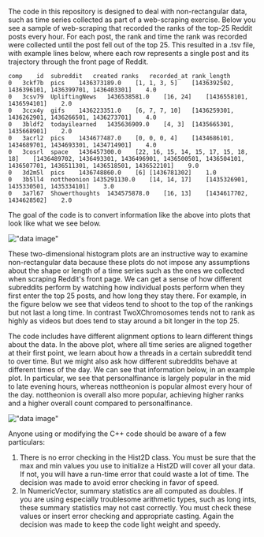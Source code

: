 The code in this repository is designed to deal with non-rectangular data, such as time series collected as part of a web-scraping exercise. Below you see a sample of web-scraping that recorded the ranks of the top-25 Reddit posts every hour. For each post, the rank and time the rank was recorded were collected until the post fell out of the top 25. This resulted in a .tsv file, with example lines below, where each row represents a single post and its trajectory through the front page of Reddit.  
````
comp	id	subreddit	created	ranks	recorded_at	rank_length
0	3ckf7b	pics	1436373189.0	[1, 1, 3, 5]	[1436392502, 1436396101, 1436399701, 1436403301]	4.0
0	3csv79	UpliftingNews	1436538581.0	[16, 24]	[1436558101, 1436594101]	2.0
0	3ccx4y	gifs	1436223351.0	[6, 7, 7, 10]	[1436259301, 1436262901, 1436266501, 1436273701]	4.0
0	3bldf2	todayilearned	1435636909.0	[4, 3]	[1435665301, 1435668901]	2.0
0	3acrl2	pics	1434677487.0	[0, 0, 0, 4]	[1434686101, 1434689701, 1434693301, 1434714901]	4.0
0	3cosrl	space	1436457300.0	[22, 16, 15, 14, 15, 17, 15, 18, 18]	[1436489702, 1436493301, 1436496901, 1436500501, 1436504101, 1436507701, 1436511301, 1436518501, 1436522101]	9.0
0	3d2m5l	pics	1436748860.0	[6]	[1436781302]	1.0
0	3b5ll4	nottheonion	1435291130.0	[14, 14, 17]	[1435326901, 1435330501, 1435334101]	3.0
0	3a7l67	Showerthoughts	1434575878.0	[16, 13]	[1434617702, 1434628502]	2.0
````

The goal of the code is to convert information like the above into plots that look like what we see below. 

![ "data image" ](https://github.com/sunnysideprodcorp/PlottingNonRectangularData/blob/master/compare1.jpg "Data plot")

These two-dimensional histogram plots are an instructive way to examine non-rectangular data because these plots do not impose any assumptions about the shape or length of a time series such as the ones we collected when scraping Reddit's front page.  We can get a sense of how different subreddits perform by watching how individual posts perform when they first enter the top 25 posts, and how long they stay there. For example, in the figure below we see that videos tend to shoot to the top of the rankings but not last a long time. In contrast TwoXChromosomes tends not to rank as highly as videos but does tend to stay around a bit longer in the top 25.

The code includes have different alignment options to learn different things about the data. In the above plot, where all time series are aligned together at their first point, we learn about how a threads in a certain subreddit tend to over time. But we might also ask how different subreddits behave at different times of the day. We can see that information below, in an example plot. In particular, we see that personalfinance is largely popular in the mid to late evening hours, whereas nottheonion is popular almost every hour of the day. nottheonion is overall also more popular, achieving higher ranks and a higher overall count compared to personalfinance.

![ "data image" ](https://github.com/sunnysideprodcorp/PlottingNonRectangularData/blob/master/compare2.jpg "Data plot")

Anyone using or modifying the C++ code should be aware of a few particulars:

1. There is no error checking in the Hist2D class. You must be sure that the max and min values you use to initialize a Hist2D will cover all your data. If not, you will have a run-time error that could waste a lot of time. The decision was made to avoid error checking in favor of speed.
2. In NumericVector, summary statistics are all computed as doubles. If you are using especially troublesome arithmetic types, such as long ints, these summary statistics may not cast correctly. You must check these values or insert error checking and appropriate casting. Again the decision was made to keep the code light weight and speedy.
